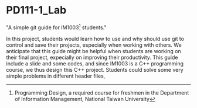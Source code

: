 # PD111-1_Lab
"A simple git guide for IM1003[^1] students."

In this project, students would learn how to use and why should use git to control and save their projects, especially when working with others. We anticipate that this guide might be helpful when students are working on their final project, expecially on improving their productivity.
This guide include a slide and some codes, and since IM1003 is a C++ programming course, we thus design this C++ project. Students could solve some very simple problems in different header files,




[^1]: Programming Design, a required course for freshmen in the Department of Information Management, National Taiwan University
[^2]: The origin source of Delicious donuts please see [Here](https://github.com/hadal1337/ASCII-Doughnut/blob/master/ASCII%20Doughnut.cpp)
